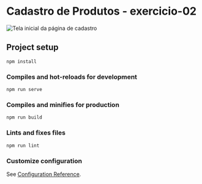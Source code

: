 # Cadastro de Produtos - exercicio-02

![Tela inicial da página de cadastro](https://i.ibb.co/Lz5Mw2T/Screenshot-1.png)

## Project setup
```
npm install
```

### Compiles and hot-reloads for development
```
npm run serve
```

### Compiles and minifies for production
```
npm run build
```

### Lints and fixes files
```
npm run lint
```

### Customize configuration
See [Configuration Reference](https://cli.vuejs.org/config/).
